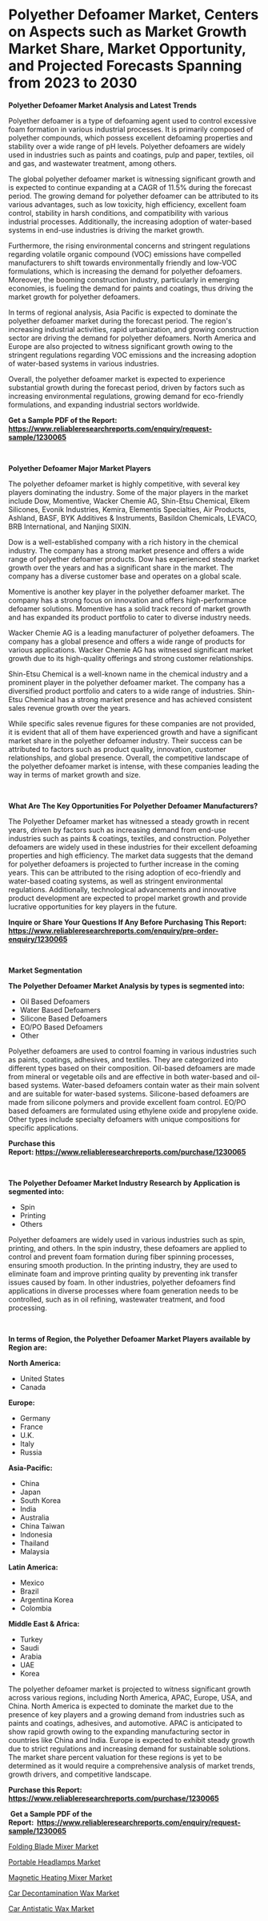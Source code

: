 <p><h1>Polyether Defoamer Market, Centers on Aspects such as Market Growth Market Share, Market Opportunity, and Projected Forecasts Spanning from 2023 to 2030</h1></p><p><strong>Polyether Defoamer Market Analysis and Latest Trends</strong></p>
<p><p>Polyether defoamer is a type of defoaming agent used to control excessive foam formation in various industrial processes. It is primarily composed of polyether compounds, which possess excellent defoaming properties and stability over a wide range of pH levels. Polyether defoamers are widely used in industries such as paints and coatings, pulp and paper, textiles, oil and gas, and wastewater treatment, among others.</p><p>The global polyether defoamer market is witnessing significant growth and is expected to continue expanding at a CAGR of 11.5% during the forecast period. The growing demand for polyether defoamer can be attributed to its various advantages, such as low toxicity, high efficiency, excellent foam control, stability in harsh conditions, and compatibility with various industrial processes. Additionally, the increasing adoption of water-based systems in end-use industries is driving the market growth.</p><p>Furthermore, the rising environmental concerns and stringent regulations regarding volatile organic compound (VOC) emissions have compelled manufacturers to shift towards environmentally friendly and low-VOC formulations, which is increasing the demand for polyether defoamers. Moreover, the booming construction industry, particularly in emerging economies, is fueling the demand for paints and coatings, thus driving the market growth for polyether defoamers.</p><p>In terms of regional analysis, Asia Pacific is expected to dominate the polyether defoamer market during the forecast period. The region's increasing industrial activities, rapid urbanization, and growing construction sector are driving the demand for polyether defoamers. North America and Europe are also projected to witness significant growth owing to the stringent regulations regarding VOC emissions and the increasing adoption of water-based systems in various industries.</p><p>Overall, the polyether defoamer market is expected to experience substantial growth during the forecast period, driven by factors such as increasing environmental regulations, growing demand for eco-friendly formulations, and expanding industrial sectors worldwide.</p></p>
<p><strong>Get a Sample PDF of the Report:&nbsp; <a href="https://www.reliableresearchreports.com/enquiry/request-sample/1230065">https://www.reliableresearchreports.com/enquiry/request-sample/1230065</a></strong></p>
<p>&nbsp;</p>
<p><strong>Polyether Defoamer Major Market Players</strong></p>
<p><p>The polyether defoamer market is highly competitive, with several key players dominating the industry. Some of the major players in the market include Dow, Momentive, Wacker Chemie AG, Shin-Etsu Chemical, Elkem Silicones, Evonik Industries, Kemira, Elementis Specialties, Air Products, Ashland, BASF, BYK Additives & Instruments, Basildon Chemicals, LEVACO, BRB International, and Nanjing SIXIN.</p><p>Dow is a well-established company with a rich history in the chemical industry. The company has a strong market presence and offers a wide range of polyether defoamer products. Dow has experienced steady market growth over the years and has a significant share in the market. The company has a diverse customer base and operates on a global scale.</p><p>Momentive is another key player in the polyether defoamer market. The company has a strong focus on innovation and offers high-performance defoamer solutions. Momentive has a solid track record of market growth and has expanded its product portfolio to cater to diverse industry needs.</p><p>Wacker Chemie AG is a leading manufacturer of polyether defoamers. The company has a global presence and offers a wide range of products for various applications. Wacker Chemie AG has witnessed significant market growth due to its high-quality offerings and strong customer relationships.</p><p>Shin-Etsu Chemical is a well-known name in the chemical industry and a prominent player in the polyether defoamer market. The company has a diversified product portfolio and caters to a wide range of industries. Shin-Etsu Chemical has a strong market presence and has achieved consistent sales revenue growth over the years.</p><p>While specific sales revenue figures for these companies are not provided, it is evident that all of them have experienced growth and have a significant market share in the polyether defoamer industry. Their success can be attributed to factors such as product quality, innovation, customer relationships, and global presence. Overall, the competitive landscape of the polyether defoamer market is intense, with these companies leading the way in terms of market growth and size.</p></p>
<p>&nbsp;</p>
<p><strong>What Are The Key Opportunities For Polyether Defoamer Manufacturers?</strong></p>
<p><p>The Polyether Defoamer market has witnessed a steady growth in recent years, driven by factors such as increasing demand from end-use industries such as paints & coatings, textiles, and construction. Polyether defoamers are widely used in these industries for their excellent defoaming properties and high efficiency. The market data suggests that the demand for polyether defoamers is projected to further increase in the coming years. This can be attributed to the rising adoption of eco-friendly and water-based coating systems, as well as stringent environmental regulations. Additionally, technological advancements and innovative product development are expected to propel market growth and provide lucrative opportunities for key players in the future.</p></p>
<p><strong>Inquire or Share Your Questions If Any Before Purchasing This Report: <a href="https://www.reliableresearchreports.com/enquiry/pre-order-enquiry/1230065">https://www.reliableresearchreports.com/enquiry/pre-order-enquiry/1230065</a></strong></p>
<p>&nbsp;</p>
<p><strong>Market Segmentation</strong></p>
<p><strong>The Polyether Defoamer Market Analysis by types is segmented into:</strong></p>
<p><ul><li>Oil Based Defoamers</li><li>Water Based Defoamers</li><li>Silicone Based Defoamers</li><li>EO/PO Based Defoamers</li><li>Other</li></ul></p>
<p><p>Polyether defoamers are used to control foaming in various industries such as paints, coatings, adhesives, and textiles. They are categorized into different types based on their composition. Oil-based defoamers are made from mineral or vegetable oils and are effective in both water-based and oil-based systems. Water-based defoamers contain water as their main solvent and are suitable for water-based systems. Silicone-based defoamers are made from silicone polymers and provide excellent foam control. EO/PO based defoamers are formulated using ethylene oxide and propylene oxide. Other types include specialty defoamers with unique compositions for specific applications.</p></p>
<p><strong>Purchase this Report:&nbsp;<a href="https://www.reliableresearchreports.com/purchase/1230065">https://www.reliableresearchreports.com/purchase/1230065</a></strong></p>
<p>&nbsp;</p>
<p><strong>The Polyether Defoamer Market Industry Research by Application is segmented into:</strong></p>
<p><ul><li>Spin</li><li>Printing</li><li>Others</li></ul></p>
<p><p>Polyether defoamers are widely used in various industries such as spin, printing, and others. In the spin industry, these defoamers are applied to control and prevent foam formation during fiber spinning processes, ensuring smooth production. In the printing industry, they are used to eliminate foam and improve printing quality by preventing ink transfer issues caused by foam. In other industries, polyether defoamers find applications in diverse processes where foam generation needs to be controlled, such as in oil refining, wastewater treatment, and food processing.</p></p>
<p>&nbsp;</p>
<p><strong>In terms of Region, the Polyether Defoamer Market Players available by Region are:</strong></p>
<p>
    <p> <strong> North America: </strong>
        <ul>
            <li>United States</li>
            <li>Canada</li>
        </ul>
        </p> 
    <p> <strong> Europe: </strong>
        <ul>
            <li>Germany</li>
            <li>France</li>
            <li>U.K.</li>
            <li>Italy</li>
            <li>Russia</li>
        </ul>
        </p> 
    <p> <strong> Asia-Pacific: </strong>
        <ul>
            <li>China</li>
            <li>Japan</li>
            <li>South Korea</li>
            <li>India</li>
            <li>Australia</li>
            <li>China Taiwan</li>
            <li>Indonesia</li>
            <li>Thailand</li>
            <li>Malaysia</li>
        </ul>
        </p> 
    <p> <strong> Latin America: </strong>
        <ul>
            <li>Mexico</li>
            <li>Brazil</li>
            <li>Argentina Korea</li>
            <li>Colombia</li>
        </ul>
        </p> 
    <p> <strong> Middle East & Africa: </strong>
        <ul>
            <li>Turkey</li>
            <li>Saudi</li>
            <li>Arabia</li>
            <li>UAE</li>
            <li>Korea</li>
        </ul>
    </p>
    </p>
<p><p>The polyether defoamer market is projected to witness significant growth across various regions, including North America, APAC, Europe, USA, and China. North America is expected to dominate the market due to the presence of key players and a growing demand from industries such as paints and coatings, adhesives, and automotive. APAC is anticipated to show rapid growth owing to the expanding manufacturing sector in countries like China and India. Europe is expected to exhibit steady growth due to strict regulations and increasing demand for sustainable solutions. The market share percent valuation for these regions is yet to be determined as it would require a comprehensive analysis of market trends, growth drivers, and competitive landscape.</p></p>
<p><strong>Purchase this Report: <a href="https://www.reliableresearchreports.com/purchase/1230065">https://www.reliableresearchreports.com/purchase/1230065</a></strong></p>
<p>&nbsp;<strong>Get a Sample PDF of the Report:&nbsp;&nbsp;<a href="https://www.reliableresearchreports.com/enquiry/request-sample/1230065">https://www.reliableresearchreports.com/enquiry/request-sample/1230065</a></strong></p>
<p><strong></strong></p>
<p><p><a href="https://medium.com/@reportmines/folding-blade-mixer-market-report-reveals-the-latest-trends-and-growth-opportunities-of-this-market-3dcdef36a5e9">Folding Blade Mixer Market</a></p><p><a href="https://medium.com/@the.strong.zer0/portable-headlamps-market-competitive-analysis-market-trends-and-forecast-to-2030-2cfce4997376">Portable Headlamps Market</a></p><p><a href="https://medium.com/@viksingh034/magnetic-heating-mixer-market-insight-market-trends-growth-forecasted-from-2023-to-2030-b992df18e2f8">Magnetic Heating Mixer Market</a></p><p><a href="https://medium.com/@favor.look.seal/car-decontamination-wax-market-insight-market-trends-growth-forecasted-from-2023-to-2030-fe69054676c2">Car Decontamination Wax Market</a></p><p><a href="https://medium.com/@sight.lens.slot/car-antistatic-wax-market-size-and-market-trends-complete-industry-overview-2023-to-2030-21117aa1f2c4">Car Antistatic Wax Market</a></p></p>